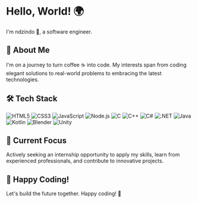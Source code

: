 # Hello, World! 🌍



I'm ndzindo 👋, a software engineer.

## 🚀 About Me

I'm on a journey to turn coffee ☕ into code. My interests span from coding elegant solutions to real-world problems to embracing the latest technologies.

## 🛠️ Tech Stack

<p align="left">
  <img src="https://img.shields.io/badge/HTML5-orange?logo=html5&style=for-the-badge" alt="HTML5">
  <img src="https://img.shields.io/badge/CSS3-blue?logo=css3&style=for-the-badge" alt="CSS3">
  <img src="https://img.shields.io/badge/JavaScript-ES6-yellow?logo=javascript&style=for-the-badge" alt="JavaScript">
  <img src="https://img.shields.io/badge/Node.js-14-green?logo=node.js&style=for-the-badge" alt="Node.js">
  <img src="https://img.shields.io/badge/C-11-blue?logo=c&style=for-the-badge" alt="C">
  <img src="https://img.shields.io/badge/C%2B%2B-17-blue?logo=c%2B%2B&style=for-the-badge" alt="C++">
  <img src="https://img.shields.io/badge/C%23-.NET-purple?logo=c-sharp&style=for-the-badge" alt="C#">
  <img src="https://img.shields.io/badge/.NET-5-blueviolet?logo=.net&style=for-the-badge" alt=".NET">
  <img src="https://img.shields.io/badge/Java-15-red?logo=java&style=for-the-badge" alt="Java">
  <img src="https://img.shields.io/badge/Kotlin-1.5.21-blueviolet?logo=kotlin&style=for-the-badge" alt="Kotlin">
  <img src="https://img.shields.io/badge/Blender-2.9-orange?logo=blender&style=for-the-badge" alt="Blender">
  <img src="https://img.shields.io/badge/Unity-2020.3.14f1-black?logo=unity&style=for-the-badge" alt="Unity">
  
</p>

## 🌱 Current Focus

Actively seeking an internship opportunity to apply my skills, learn from experienced professionals, and contribute to innovative projects.



## 🚀 Happy Coding!

Let's build the future together. Happy coding! 🚀

